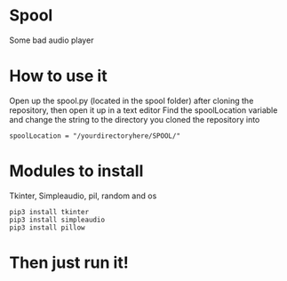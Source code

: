 # Spool
Some bad audio player

# How to use it
Open up the spool.py (located in the spool folder) after cloning the repository, then open it up in a text editor
Find the spoolLocation variable and change the string to the directory you cloned the repository into

```spoolLocation = "/yourdirectoryhere/SPOOL/"```

# Modules to install

Tkinter, Simpleaudio, pil, random and os
```
pip3 install tkinter
pip3 install simpleaudio
pip3 install pillow
```

# Then just run it!
